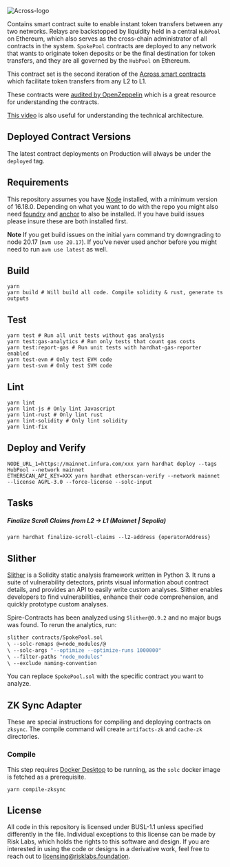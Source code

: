 ![Across-logo](https://raw.githubusercontent.com/across-protocol/across-frontend/65abd7772704a9ec243fd370f9e8e76322f0905b/src/assets/logo.svg)

Contains smart contract suite to enable instant token transfers between any two networks. Relays are backstopped by
liquidity held in a central `HubPool` on Ethereum, which also serves as the cross-chain administrator of all contracts in the
system. `SpokePool` contracts are deployed to any network that wants to originate token deposits or be the final
destination for token transfers, and they are all governed by the `HubPool` on Ethereum.

This contract set is the second iteration of the [Across smart contracts](https://github.com/across-protocol/across-smart-contracts)
which facilitate token transfers from any L2 to L1.

These contracts were [audited by OpenZeppelin](https://blog.openzeppelin.com/uma-across-v2-audit/) which is a great resource for understanding the contracts.

[This video](https://www.youtube.com/watch?v=iuxf6Crv8MI) is also useful for understanding the technical architecture.

## Deployed Contract Versions

The latest contract deployments on Production will always be under the `deployed` tag.

## Requirements

This repository assumes you have [Node](https://nodejs.org/en/download/package-manager) installed, with a minimum version of 16.18.0. Depending on what you want to do with the repo you might also need [foundry](https://book.getfoundry.sh/getting-started/installation) and [anchor](https://www.anchor-lang.com/docs/installation) to also be installed. If you have build issues please insure these are both installed first.

**Note** 
 If you get build issues on the initial `yarn` command try downgrading to node 20.17 (`nvm use 20.17`). If you've never used anchor before you might need to run `avm use latest` as well.

## Build

```shell
yarn
yarn build # Will build all code. Compile solidity & rust, generate ts outputs
```

## Test

```shell
yarn test # Run all unit tests without gas analysis
yarn test:gas-analytics # Run only tests that count gas costs
yarn test:report-gas # Run unit tests with hardhat-gas-reporter enabled
yarn test-evm # Only test EVM code
yarn test-svm # Only test SVM code
```

## Lint

```shell
yarn lint
yarn lint-js # Only lint Javascript
yarn lint-rust # Only lint rust
yarn lint-solidity # Only lint solidity
yarn lint-fix
```

## Deploy and Verify

```shell
NODE_URL_1=https://mainnet.infura.com/xxx yarn hardhat deploy --tags HubPool --network mainnet
ETHERSCAN_API_KEY=XXX yarn hardhat etherscan-verify --network mainnet --license AGPL-3.0 --force-license --solc-input
```

## Tasks

##### Finalize Scroll Claims from L2 -> L1 (Mainnet | Sepolia)

```shell
yarn hardhat finalize-scroll-claims --l2-address {operatorAddress}
```

## Slither

[Slither](https://github.com/crytic/slither) is a Solidity static analysis framework written in Python 3. It runs a
suite of vulnerability detectors, prints visual information about contract details, and provides an API to easily write
custom analyses. Slither enables developers to find vulnerabilities, enhance their code comprehension, and quickly
prototype custom analyses.

Spire-Contracts has been analyzed using `Slither@0.9.2` and no major bugs was found. To rerun the analytics, run:

```sh
slither contracts/SpokePool.sol
\ --solc-remaps @=node_modules/@
\ --solc-args "--optimize --optimize-runs 1000000"
\ --filter-paths "node_modules"
\ --exclude naming-convention
```

You can replace `SpokePool.sol` with the specific contract you want to analyze.

## ZK Sync Adapter

These are special instructions for compiling and deploying contracts on `zksync`. The compile command will create `artifacts-zk` and `cache-zk` directories.

### Compile

This step requires [Docker Desktop](https://www.docker.com/products/docker-desktop/) to be running, as the `solc` docker image is fetched as a prerequisite.

`yarn compile-zksync`

## License

All code in this repository is licensed under BUSL-1.1 unless specified differently in the file.
Individual exceptions to this license can be made by Risk Labs, which holds the rights to this
software and design. If you are interested in using the code or designs in a derivative work,
feel free to reach out to licensing@risklabs.foundation.
